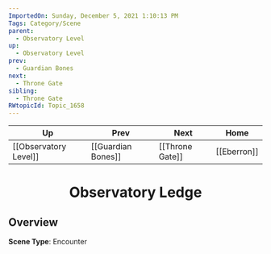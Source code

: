 ```yaml
---
ImportedOn: Sunday, December 5, 2021 1:10:13 PM
Tags: Category/Scene
parent:
  - Observatory Level
up:
  - Observatory Level
prev:
  - Guardian Bones
next:
  - Throne Gate
sibling:
  - Throne Gate
RWtopicId: Topic_1658
---
```


| Up | Prev | Next | Home |
|----|------|------|------|
| [[Observatory Level]] | [[Guardian Bones]] | [[Throne Gate]] | [[Eberron]] |

# <center>Observatory Ledge</center>

## Overview

**Scene Type**: Encounter
